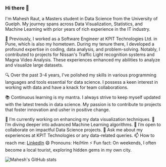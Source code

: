 ### Hi there 👋

I'm Mahesh Raut, a Masters student in Data Science from the University of Guelph. My journey spans across Data Visualization, Statistics, and Machine Learning with prior years of rich experience in the IT industry.

🏢 Previously, I worked as a Software Engineer at KPIT Technologies Ltd. in Pune, which is also my hometown. During my tenure there, I developed a profound expertise in coding, data analysis, and problem-solving. Notably, I contributed to projects for Nissan's Traffic Light recognition systems and Magna Video Analysis. These experiences enhanced my abilities to analyze and visualize large datasets.

🔍 Over the past 3-4 years, I've polished my skills in various programming languages and tools essential for data science. I possess a keen interest in working with data and have a knack for team collaborations.

📚 Continuous learning is my mantra. I always strive to keep myself updated with the latest trends in data science. My passion is to contribute to projects that foster innovation and usher in positive change.

🔭 I’m currently working on enhancing my data visualization techniques.
🌱 I’m diving deeper into advanced Machine Learning algorithms.
👯 I’m open to collaborate on impactful Data Science projects.
💬 Ask me about my experiences at KPIT Technologies or any data-related queries.
📫 How to reach me: [LinkedIn](https://www.linkedin.com/in/mahesh-raut)
😄 Pronouns: He/Him
⚡ Fun fact: On weekends, I often become a local tourist, exploring hidden gems in my own city.

![Mahesh's GitHub stats](https://github-readme-stats.vercel.app/api?username=maheshr8&show_icons=true&theme=radical)
